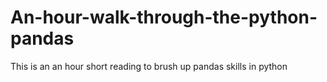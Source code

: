 # An-hour-walk-through-the-python-pandas
This is an an hour short reading to brush up pandas skills in python
